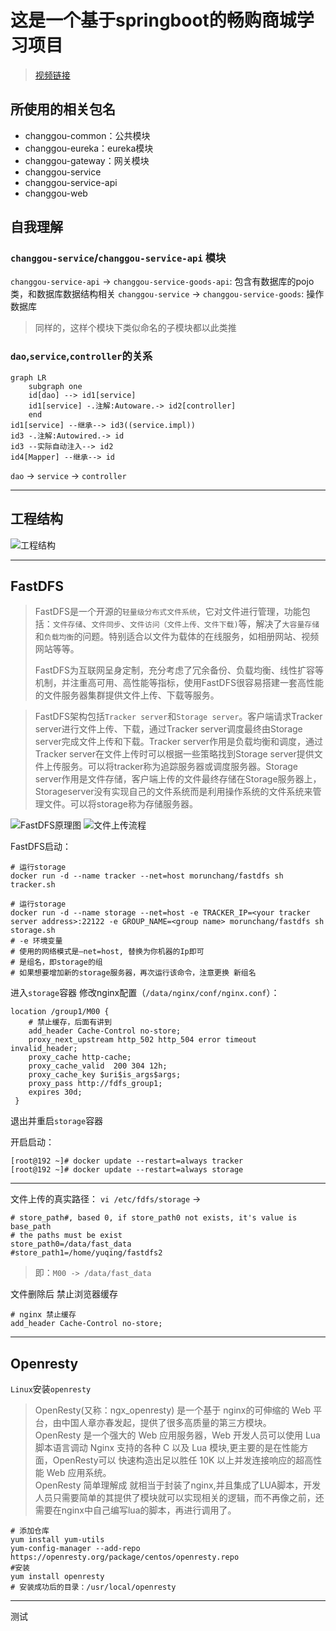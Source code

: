 # 这是一个基于springboot的畅购商城学习项目
> [视频链接](https://www.bilibili.com/video/BV1N7411k7bP)

## 所使用的相关包名
- changgou-common：公共模块
- changgou-eureka：eureka模块
- changgou-gateway：网关模块
- changgou-service
- changgou-service-api
- changgou-web

## 自我理解
### `changgou-service`/`changgou-service-api` 模块
`changgou-service-api` -> `changgou-service-goods-api`: 包含有数据库的pojo类，和数据库数据结构相关
`changgou-service` -> `changgou-service-goods`: 操作数据库
> 同样的，这样个模块下类似命名的子模块都以此类推

### `dao`,`service`,`controller`的关系

```mermaid
graph LR
    subgraph one
    id[dao] --> id1[service]
    id1[service] -.注解:Autoware.-> id2[controller]
    end
id1[service] --继承--> id3((service.impl))
id3 -.注解:Autowired.-> id
id3 --实际自动注入--> id2
id4[Mapper] --继承--> id
```

`dao` -> `service` -> `controller`

---
## 工程结构
![工程结构](https://gitee.com/Maiiiiiid/picture_bed/raw/master/其他/changgou项目结构.jpg)

---
## FastDFS
>FastDFS是一个开源的`轻量级分布式文件系统`，它对文件进行管理，功能包括：`文件存储`、`文件同步`、`文件访问（文件上传、文件下载)`等，解决了`大容量存储`和`负载均衡`的问题。特别适合以文件为载体的在线服务，如相册网站、视频网站等等。  
>
>FastDFS为互联网呈身定制，充分考虑了冗余备份、负载均衡、线性扩容等机制，并注重高可用、高性能等指标，使用FastDFS很容易搭建一套高性能的文件服务器集群提供文件上传、下载等服务。  

>FastDFS架构包括`Tracker server`和`Storage server`。客户端请求Tracker server进行文件上传、下载，通过Tracker server调度最终由Storage server完成文件上传和下载。Tracker server作用是负载均衡和调度，通过Tracker server在文件上传时可以根据一些策略找到Storage server提供文件上传服务。可以将tracker称为追踪服务器或调度服务器。Storage server作用是文件存储，客户端上传的文件最终存储在Storage服务器上，Storageserver没有实现自己的文件系统而是利用操作系统的文件系统来管理文件。可以将storage称为存储服务器。

![FastDFS原理图](https://gitee.com/Maiiiiiid/picture_bed/raw/master/其他/FastDFS原理图.png)
![文件上传流程](https://gitee.com/Maiiiiiid/picture_bed/raw/2809381334b5d7b918bdf4ef15f89a81e383a29f/其他/文件上传流程.png)

FastDFS启动：
```shell script
# 运行storage
docker run -d --name tracker --net=host morunchang/fastdfs sh tracker.sh

# 运行storage
docker run -d --name storage --net=host -e TRACKER_IP=<your tracker server address>:22122 -e GROUP_NAME=<group name> morunchang/fastdfs sh storage.sh
# -e 环境变量 
# 使用的网络模式是–net=host, 替换为你机器的Ip即可
# 是组名，即storage的组
# 如果想要增加新的storage服务器，再次运行该命令，注意更换 新组名
```
进入`storage`容器 修改nginx配置（`/data/nginx/conf/nginx.conf`）：
```
location /group1/M00 {
    # 禁止缓存，后面有讲到
    add_header Cache-Control no-store; 
    proxy_next_upstream http_502 http_504 error timeout invalid_header;
    proxy_cache http-cache;
    proxy_cache_valid  200 304 12h;
    proxy_cache_key $uri$is_args$args;
    proxy_pass http://fdfs_group1;
    expires 30d;
 }
```
退出并重启`storage`容器

开启启动：
```shell script
[root@192 ~]# docker update --restart=always tracker
[root@192 ~]# docker update --restart=always storage
```
----
文件上传的真实路径：
`vi /etc/fdfs/storage` ->
```shell script
# store_path#, based 0, if store_path0 not exists, it's value is base_path
# the paths must be exist
store_path0=/data/fast_data
#store_path1=/home/yuqing/fastdfs2
```
> 即：`M00 -> /data/fast_data`

文件删除后 禁止浏览器缓存
```shell script
# nginx 禁止缓存
add_header Cache-Control no-store;
```

---
## Openresty
`Linux`安装`openresty`
>OpenResty(又称：ngx_openresty) 是一个基于 nginx的可伸缩的 Web 平台，由中国人章亦春发起，提供了很多高质量的第三方模块。  
>OpenResty 是一个强大的 Web 应用服务器，Web 开发人员可以使用 Lua 脚本语言调动 Nginx 支持的各种 C 以及 Lua 模块,更主要的是在性能方面，OpenResty可以 快速构造出足以胜任 10K 以上并发连接响应的超高性能 Web 应用系统。  
>OpenResty 简单理解成 就相当于封装了nginx,并且集成了LUA脚本，开发人员只需要简单的其提供了模块就可以实现相关的逻辑，而不再像之前，还需要在nginx中自己编写lua的脚本，再进行调用了。
```shell script
# 添加仓库
yum install yum-utils
yum-config-manager --add-repo https://openresty.org/package/centos/openresty.repo
#安装
yum install openresty
# 安装成功后的目录：/usr/local/openresty
```

---
测试